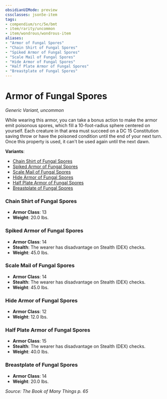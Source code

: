 ```yaml
---
obsidianUIMode: preview
cssclasses: json5e-item
tags:
- compendium/src/5e/bmt
- item/rarity/uncommon
- item/wondrous/wondrous-item
aliases: 
- "Armor of Fungal Spores"
- "Chain Shirt of Fungal Spores"
- "Spiked Armor of Fungal Spores"
- "Scale Mail of Fungal Spores"
- "Hide Armor of Fungal Spores"
- "Half Plate Armor of Fungal Spores"
- "Breastplate of Fungal Spores"
---
```

# Armor of Fungal Spores
*Generic Variant, uncommon*  


While wearing this armor, you can take a bonus action to make the armor emit poisonous spores, which fill a 10-foot-radius sphere centered on yourself. Each creature in that area must succeed on a DC 15 Constitution saving throw or have the poisoned condition until the end of your next turn. Once this property is used, it can't be used again until the next dawn.

**Variants**:
- [Chain Shirt of Fungal Spores](#Chain%20Shirt%20of%20Fungal%20Spores)
- [Spiked Armor of Fungal Spores](#Spiked%20Armor%20of%20Fungal%20Spores)
- [Scale Mail of Fungal Spores](#Scale%20Mail%20of%20Fungal%20Spores)
- [Hide Armor of Fungal Spores](#Hide%20Armor%20of%20Fungal%20Spores)
- [Half Plate Armor of Fungal Spores](#Half%20Plate%20Armor%20of%20Fungal%20Spores)
- [Breastplate of Fungal Spores](#Breastplate%20of%20Fungal%20Spores)

### Chain Shirt of Fungal Spores

- **Armor Class**: 13
- **Weight**: 20.0 lbs.

### Spiked Armor of Fungal Spores

- **Armor Class**: 14
- **Stealth**: The wearer has disadvantage on Stealth (DEX) checks.
- **Weight**: 45.0 lbs.

### Scale Mail of Fungal Spores

- **Armor Class**: 14
- **Stealth**: The wearer has disadvantage on Stealth (DEX) checks.
- **Weight**: 45.0 lbs.

### Hide Armor of Fungal Spores

- **Armor Class**: 12
- **Weight**: 12.0 lbs.

### Half Plate Armor of Fungal Spores

- **Armor Class**: 15
- **Stealth**: The wearer has disadvantage on Stealth (DEX) checks.
- **Weight**: 40.0 lbs.

### Breastplate of Fungal Spores

- **Armor Class**: 14
- **Weight**: 20.0 lbs.


*Source: The Book of Many Things p. 65*